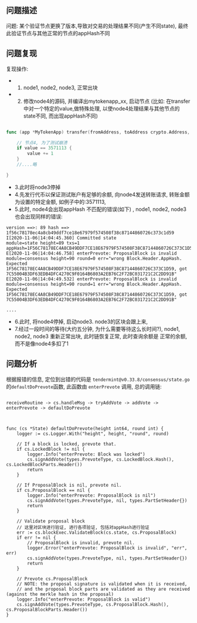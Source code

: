 ## 问题描述

问题:  某个验证节点更换了版本,导致对交易的处理结果不同(产生不同state),
    最终此验证节点与其他正常的节点的appHash不同
    
## 问题复现

复现操作:
- 1. node1, node2, node3, 正常出块 
- 2. 修改node4的源码, 并编译出mytokenapp_xx, 启动节点 (比如: 在transfer中对一个特定的value,做特殊处理, 
        以使node4处理结果与其他节点的state不同, 而出现appHash不同)
        
```go

func (app *MyTokenApp) transfer(fromAddress, toAddress crypto.Address, value int64) (bool, error) {

    // 节点4, 为了测试崩溃
    if value == 3571113 {
        value += 1
    }
    //....略

}
```
    
- 3.此时将node3停掉
- 4.先发行代币以保证测试账户有足够的余额, 向node4发送转账请求, 转账金额为设置的特定金额, 如例子中的:3571113, 
- 5.此时, node4会出现appHash 不匹配的错误(如下) , node1, node2, node3也会出现同样的错误:

``` 
version ==>: 89 hash ==> 1f56c78178ec4a8cb49ddf7ce18e67979f574508f38c87144860726c373c1d59
I[2020-11-06|14:04:45.360] Committed state                              module=state height=89 txs=1 appHash=1F56C78178EC4A8CB49DDF7CE18E67979F574508F38C87144860726C373C1D59
E[2020-11-06|14:04:46.758] enterPrevote: ProposalBlock is invalid       module=consensus height=90 round=0 err="wrong Block.Header.AppHash.  Expected 1F56C78178EC4A8CB49DDF7CE18E67979F574508F38C87144860726C373C1D59, got 7C55004B3DF63EDB4DFC4270C9F0164B6803A2EB76C2F72BC031721C2C2DD91B"
E[2020-11-06|14:04:49.532] enterPrevote: ProposalBlock is invalid       module=consensus height=90 round=1 err="wrong Block.Header.AppHash.  Expected 1F56C78178EC4A8CB49DDF7CE18E67979F574508F38C87144860726C373C1D59, got 7C55004B3DF63EDB4DFC4270C9F0164B6803A2EB76C2F72BC031721C2C2DD91B"

....

```

- 6.此时, 将node4停掉, 启动node3. node3的区块会跟上来,
- 7.经过一段时间的等待(大约五分钟, 为什么需要等待这么长时间?), node1, node2, node3 重新正常出块, 此时链恢复正常,  此时查询余额是 正常的余额, 而不是像node4多扣了1




## 问题分析


根据报错的信息, 定位到出错的代码是 `tendermint@v0.33.8/consensus/state.go`的`defaultDoPrevote`函数, 
此函数由 `enterPrevote` 调用, 总的调用链:

```

receiveRoutine -> cs.handleMsg -> tryAddVote -> addVote -> enterPrevote -> defaultDoPrevote



func (cs *State) defaultDoPrevote(height int64, round int) {
	logger := cs.Logger.With("height", height, "round", round)

	// If a block is locked, prevote that.
	if cs.LockedBlock != nil {
		logger.Info("enterPrevote: Block was locked")
		cs.signAddVote(types.PrevoteType, cs.LockedBlock.Hash(), cs.LockedBlockParts.Header())
		return
	}

	// If ProposalBlock is nil, prevote nil.
	if cs.ProposalBlock == nil {
		logger.Info("enterPrevote: ProposalBlock is nil")
		cs.signAddVote(types.PrevoteType, nil, types.PartSetHeader{})
		return
	}

	// Validate proposal block
    // 这里对区块进行验证, 进行各项验证, 包括对appHash进行验证
	err := cs.blockExec.ValidateBlock(cs.state, cs.ProposalBlock)
	if err != nil {
		// ProposalBlock is invalid, prevote nil.
		logger.Error("enterPrevote: ProposalBlock is invalid", "err", err)
		cs.signAddVote(types.PrevoteType, nil, types.PartSetHeader{})
		return
	}

	// Prevote cs.ProposalBlock
	// NOTE: the proposal signature is validated when it is received,
	// and the proposal block parts are validated as they are received (against the merkle hash in the proposal)
	logger.Info("enterPrevote: ProposalBlock is valid")
	cs.signAddVote(types.PrevoteType, cs.ProposalBlock.Hash(), cs.ProposalBlockParts.Header())
}
```


